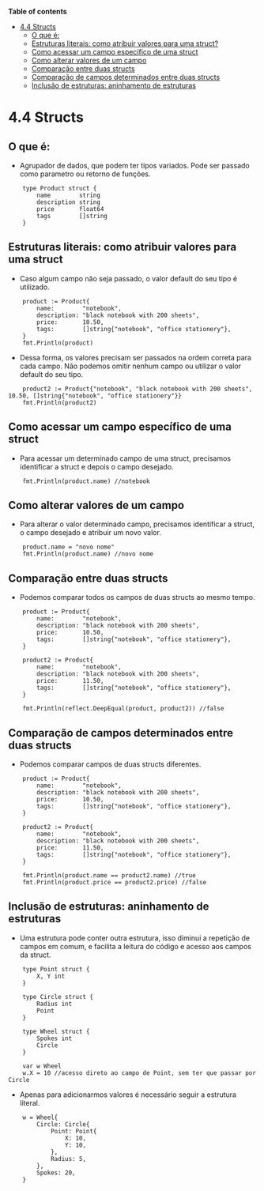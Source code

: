 **Table of contents**

- [4.4 Structs](#41-structs)
	- [O que é:](#o-que-é)
	- [Estruturas literais: como atribuir valores para uma struct?](#como-atribuir-valores-para-uma-struct)
	- [Como acessar um campo específico de uma struct](#como-acessar-um-campo-específico-de-uma-struct)
	- [Como alterar valores de um campo](#como-alterar-valores-de-um-campo)
	- [Comparação entre duas structs](#comparação-entre-duas-structs)
	- [Comparação de campos determinados entre duas structs](#comparação-de-campos-determinados-entre-duas-structs)
	- [Inclusão de estruturas: aninhamento de estruturas](#inclusão-de-estruturas-aninhamento-de-estruturas)

# 4.4 Structs

## O que é:

- Agrupador de dados, que podem ter tipos variados. Pode ser passado como parametro ou retorno de funções.

```golang
	type Product struct {
		name        string
		description string
		price       float64
		tags        []string
	}

```

## Estruturas literais: como atribuir valores para uma struct

- Caso algum campo não seja passado, o valor default do seu tipo é utilizado.

```golang
	product := Product{
		name:        "notebook",
		description: "black notebook with 200 sheets",
		price:       10.50,
		tags:        []string{"notebook", "office stationery"},
	}
    fmt.Println(product)
```

- Dessa forma, os valores precisam ser passados na ordem correta para cada campo. Não podemos omitir nenhum campo ou utilizar o valor default do seu tipo.

```golang
    product2 := Product{"notebook", "black notebook with 200 sheets", 10.50, []string{"notebook", "office stationery"}}
	fmt.Println(product2)
```

## Como acessar um campo específico de uma struct

- Para acessar um determinado campo de uma struct, precisamos identificar a struct e depois o campo desejado.

```golang
    fmt.Println(product.name) //notebook
```

## Como alterar valores de um campo

- Para alterar o valor determinado campo, precisamos identificar a struct, o campo desejado e atribuir um novo valor.

```golang
    product.name = "novo nome"
    fmt.Println(product.name) //novo nome
```

## Comparação entre duas structs

- Podemos comparar todos os campos de duas structs ao mesmo tempo.

```golang
	product := Product{
		name:        "notebook",
		description: "black notebook with 200 sheets",
		price:       10.50,
		tags:        []string{"notebook", "office stationery"},
	}

   	product2 := Product{
		name:        "notebook",
		description: "black notebook with 200 sheets",
		price:       11.50,
		tags:        []string{"notebook", "office stationery"},
	} 

	fmt.Println(reflect.DeepEqual(product, product2)) //false
```

## Comparação de campos determinados entre duas structs

- Podemos comparar campos de duas structs diferentes.


```golang
	product := Product{
		name:        "notebook",
		description: "black notebook with 200 sheets",
		price:       10.50,
		tags:        []string{"notebook", "office stationery"},
	}

   	product2 := Product{
		name:        "notebook",
		description: "black notebook with 200 sheets",
		price:       11.50,
		tags:        []string{"notebook", "office stationery"},
	} 

	fmt.Println(product.name == product2.name) //true
    fmt.Println(product.price == product2.price) //false
```


## Inclusão de estruturas: aninhamento de estruturas

- Uma estrutura pode conter outra estrutura, isso diminui a repetição de campos em comum, e facilita a leitura do código e acesso aos campos da struct.


```golang
	type Point struct {
		X, Y int
	}

	type Circle struct {
		Radius int
		Point
	}

	type Wheel struct {
		Spokes int
		Circle
	}

	var w Wheel
	w.X = 10 //acesso direto ao campo de Point, sem ter que passar por Circle
```

- Apenas para adicionarmos valores é necessário seguir a estrutura literal.

```golang
	w = Wheel{
		Circle: Circle{
			Point: Point{
				X: 10,
				Y: 10,
			},
			Radius: 5,
		},
		Spokes: 20,
	}
```




